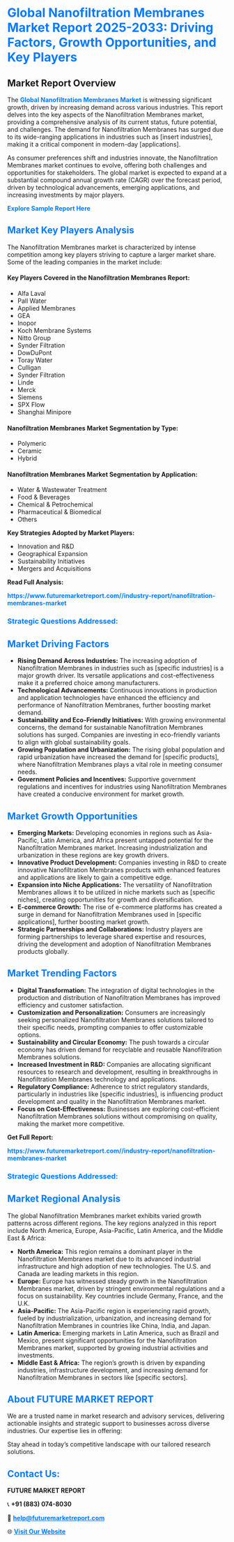 <h1 style="color: #007BFF;">Global Nanofiltration Membranes Market Report 2025-2033: Driving Factors, Growth Opportunities, and Key Players</h1>

<section id="overview">
<h2>Market Report Overview</h2>
<p>The <a href="https://www.futuremarketreport.com//industry-report/nanofiltration-membranes-market" style="color: #007BFF; text-decoration: none;"><strong>Global Nanofiltration Membranes Market</strong></a> is witnessing significant growth, driven by increasing demand across various industries. This report delves into the key aspects of the Nanofiltration Membranes market, providing a comprehensive analysis of its current status, future potential, and challenges. The demand for Nanofiltration Membranes has surged due to its wide-ranging applications in industries such as [insert industries], making it a critical component in modern-day [applications].</p>
<p>As consumer preferences shift and industries innovate, the Nanofiltration Membranes market continues to evolve, offering both challenges and opportunities for stakeholders. The global market is expected to expand at a substantial compound annual growth rate (CAGR) over the forecast period, driven by technological advancements, emerging applications, and increasing investments by major players.</p>
</section>

<section id="overview">
<p><a href="https://www.futuremarketreport.com//request-sample/reportId=61438" style="color: #007BFF; text-decoration: none;"><strong>Explore Sample Report Here</strong></a></p>
</section>

<section id="key-players">
<h2 style="color: #007BFF;">Market Key Players Analysis</h2>
<p>The Nanofiltration Membranes market is characterized by intense competition among key players striving to capture a larger market share. Some of the leading companies in the market include:</p>
<h4>Key Players Covered in the Nanofiltration Membranes Report:</h4>
<ul><li>Alfa Laval</li><li>Pall Water</li><li>Applied Membranes</li><li>GEA</li><li>Inopor</li><li>Koch Membrane Systems</li><li>Nitto Group</li><li>Synder Filtration</li><li>DowDuPont</li><li>Toray Water</li><li>Culligan</li><li>Synder Filtration</li><li>Linde</li><li>Merck</li><li>Siemens</li><li>SPX Flow</li><li>Shanghai Minipore</li></ul>
<h4>Nanofiltration Membranes Market Segmentation by Type:</h4>
<ul><li>Polymeric</li><li>Ceramic</li><li>Hybrid</li></ul>

<h4>Nanofiltration Membranes Market Segmentation by Application:</h4>
<ul><li>Water &amp; Wastewater Treatment</li><li>Food &amp; Beverages</li><li>Chemical &amp; Petrochemical</li><li>Pharmaceutical &amp; Biomedical</li><li>Others</li></ul>
<p><strong>Key Strategies Adopted by Market Players:</strong></p>
<ul>
<li>Innovation and R&D</li>
<li>Geographical Expansion</li>
<li>Sustainability Initiatives</li>
<li>Mergers and Acquisitions</li>
</ul>
</section>

<section>
<p><strong>Read Full Analysis: </strong></p><a href="https://www.futuremarketreport.com//industry-report/nanofiltration-membranes-market" style="color: #007BFF; text-decoration: none;"><strong>https://www.futuremarketreport.com//industry-report/nanofiltration-membranes-market</strong></a>
<h3 style="color: #007BFF;">Strategic Questions Addressed:</h3>
</section>

<section id="driving-factors">
<h2 style="color: #007BFF;">Market Driving Factors</h2>
<ul>
<li><strong>Rising Demand Across Industries:</strong> The increasing adoption of Nanofiltration Membranes in industries such as [specific industries] is a major growth driver. Its versatile applications and cost-effectiveness make it a preferred choice among manufacturers.</li>
<li><strong>Technological Advancements:</strong> Continuous innovations in production and application technologies have enhanced the efficiency and performance of Nanofiltration Membranes, further boosting market demand.</li>
<li><strong>Sustainability and Eco-Friendly Initiatives:</strong> With growing environmental concerns, the demand for sustainable Nanofiltration Membranes solutions has surged. Companies are investing in eco-friendly variants to align with global sustainability goals.</li>
<li><strong>Growing Population and Urbanization:</strong> The rising global population and rapid urbanization have increased the demand for [specific products], where Nanofiltration Membranes plays a vital role in meeting consumer needs.</li>
<li><strong>Government Policies and Incentives:</strong> Supportive government regulations and incentives for industries using Nanofiltration Membranes have created a conducive environment for market growth.</li>
</ul>
</section>

<section id="growth-opportunities">
<h2 style="color: #007BFF;">Market Growth Opportunities</h2>
<ul>
<li><strong>Emerging Markets:</strong> Developing economies in regions such as Asia-Pacific, Latin America, and Africa present untapped potential for the Nanofiltration Membranes market. Increasing industrialization and urbanization in these regions are key growth drivers.</li>
<li><strong>Innovative Product Development:</strong> Companies investing in R&D to create innovative Nanofiltration Membranes products with enhanced features and applications are likely to gain a competitive edge.</li>
<li><strong>Expansion into Niche Applications:</strong> The versatility of Nanofiltration Membranes allows it to be utilized in niche markets such as [specific niches], creating opportunities for growth and diversification.</li>
<li><strong>E-commerce Growth:</strong> The rise of e-commerce platforms has created a surge in demand for Nanofiltration Membranes used in [specific applications], further boosting market growth.</li>
<li><strong>Strategic Partnerships and Collaborations:</strong> Industry players are forming partnerships to leverage shared expertise and resources, driving the development and adoption of Nanofiltration Membranes products globally.</li>
</ul>
</section>

<section id="trending-factors">
<h2 style="color: #007BFF;">Market Trending Factors</h2>
<ul>
<li><strong>Digital Transformation:</strong> The integration of digital technologies in the production and distribution of Nanofiltration Membranes has improved efficiency and customer satisfaction.</li>
<li><strong>Customization and Personalization:</strong> Consumers are increasingly seeking personalized Nanofiltration Membranes solutions tailored to their specific needs, prompting companies to offer customizable options.</li>
<li><strong>Sustainability and Circular Economy:</strong> The push towards a circular economy has driven demand for recyclable and reusable Nanofiltration Membranes solutions.</li>
<li><strong>Increased Investment in R&D:</strong> Companies are allocating significant resources to research and development, resulting in breakthroughs in Nanofiltration Membranes technology and applications.</li>
<li><strong>Regulatory Compliance:</strong> Adherence to strict regulatory standards, particularly in industries like [specific industries], is influencing product development and quality in the Nanofiltration Membranes market.</li>
<li><strong>Focus on Cost-Effectiveness:</strong> Businesses are exploring cost-efficient Nanofiltration Membranes solutions without compromising on quality, making the market more competitive.</li>
</ul>
</section>

<section>
<p><strong>Get Full Report: </strong></p><a href="https://www.futuremarketreport.com//industry-report/nanofiltration-membranes-market" style="color: #007BFF; text-decoration: none;"><strong>https://www.futuremarketreport.com//industry-report/nanofiltration-membranes-market</strong></a>
<h3 style="color: #007BFF;">Strategic Questions Addressed:</h3>
</section>


<section id="regional-analysis">
<h2 style="color: #007BFF;">Market Regional Analysis</h2>
<p>The global Nanofiltration Membranes market exhibits varied growth patterns across different regions. The key regions analyzed in this report include North America, Europe, Asia-Pacific, Latin America, and the Middle East & Africa:</p>
<ul>
<li><strong>North America:</strong> This region remains a dominant player in the Nanofiltration Membranes market due to its advanced industrial infrastructure and high adoption of new technologies. The U.S. and Canada are leading markets in this region.</li>
<li><strong>Europe:</strong> Europe has witnessed steady growth in the Nanofiltration Membranes market, driven by stringent environmental regulations and a focus on sustainability. Key countries include Germany, France, and the U.K.</li>
<li><strong>Asia-Pacific:</strong> The Asia-Pacific region is experiencing rapid growth, fueled by industrialization, urbanization, and increasing demand for Nanofiltration Membranes in countries like China, India, and Japan.</li>
<li><strong>Latin America:</strong> Emerging markets in Latin America, such as Brazil and Mexico, present significant opportunities for the Nanofiltration Membranes market, supported by growing industrial activities and investments.</li>
<li><strong>Middle East & Africa:</strong> The region’s growth is driven by expanding industries, infrastructure development, and increasing demand for Nanofiltration Membranes in sectors like [specific sectors].</li>
</ul>
</section>

<footer>
<h2 style="color: #007BFF;">About FUTURE MARKET REPORT</h2>
<p>We are a trusted name in market research and advisory services, delivering actionable insights and strategic support to businesses across diverse industries. Our expertise lies in offering:</p>

<p>Stay ahead in today’s competitive landscape with our tailored research solutions.</p>

<h2 style="color: #007BFF;">Contact Us:</h2>
<p><strong>FUTURE MARKET REPORT</strong></p>
<p>📞 <strong>+91 (883) 074-8030</strong></p>
<p>📧 <strong><a href="mailto:help@futuremarketreport.com" style="color: #007BFF;">help@futuremarketreport.com</a></strong></p>
<p>🌐 <strong><a href="https://www.futuremarketreport.com/" style="color: #007BFF;">Visit Our Website</a></strong></p>
</footer>